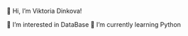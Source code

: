 👋 Hi, I’m Viktoria Dinkova!

👀 I’m interested in DataBase
🌱 I’m currently learning Python

<!---
Viktoria-Dinkova/Viktoria-Dinkova is a ✨ special ✨ repository because its `README.md` (this file) appears on your GitHub profile.
You can click the Preview link to take a look at your changes.
--->
